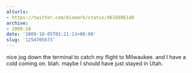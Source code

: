```yaml
---
alturls:
- https://twitter.com/bismark/status/4616986148
archive:
- 2009-10
date: '2009-10-05T01:21:13+00:00'
slug: '1254705673'
---
```


nice jog down the terminal to catch my flight to Milwaukee. and I have a cold coming on. blah. maybe I should have just stayed in Utah.

